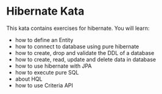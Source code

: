 # Hibernate Kata
This kata contains exercises for hibernate. You will learn:
- how to define an Entity
- how to connect to database using pure hibernate
- how to create, drop and validate the DDL of a database
- how to create, read, update and delete data in database
- how to use hibernate with JPA
- how to execute pure SQL
- about HQL
- how to use Criteria API
